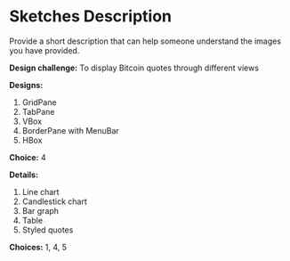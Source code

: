 # Sketches Description

Provide a short description that can help someone understand the images you have provided.

**Design challenge:** To display Bitcoin quotes through different views

**Designs:**
1. GridPane
2. TabPane
3. VBox
4. BorderPane with MenuBar
5. HBox

**Choice:** 4

**Details:**
1. Line chart
2. Candlestick chart
3. Bar graph
4. Table
5. Styled quotes

**Choices:** 1, 4, 5